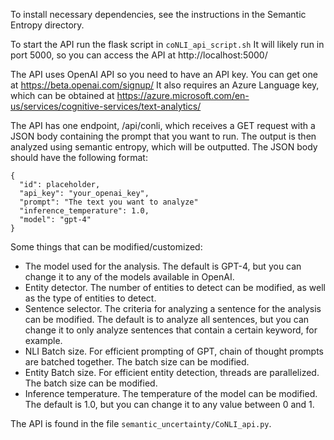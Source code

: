 To install necessary dependencies, see the instructions in the Semantic Entropy directory.

To start the API run the flask script in
```coNLI_api_script.sh```
It will likely run in port 5000, so you can access the API at http://localhost:5000/

The API uses OpenAI API so you need to have an API key. You can get one at https://beta.openai.com/signup/
It also requires an Azure Language key, which can be obtained at https://azure.microsoft.com/en-us/services/cognitive-services/text-analytics/

The API has one endpoint, /api/conli, which receives a GET request with a JSON body containing the prompt that you want to run. The output is then analyzed using semantic entropy, which will be outputted. The JSON body should have the following format:
```
{
  "id": placeholder,
  "api_key": "your_openai_key",
  "prompt": "The text you want to analyze"
  "inference_temperature": 1.0,
  "model": "gpt-4"
}
```

Some things that can be modified/customized:
- The model used for the analysis. The default is GPT-4, but you can change it to any of the models available in OpenAI.
- Entity detector. The number of entities to detect can be modified, as well as the type of entities to detect.
- Sentence selector. The criteria for analyzing a sentence for the analysis can be modified. The default is to analyze all sentences, but you can change it to only analyze sentences that contain a certain keyword, for example.
- NLI Batch size. For efficient prompting of GPT, chain of thought prompts are batched together. The batch size can be modified.
- Entity Batch size. For efficient entity detection, threads are parallelized. The batch size can be modified.
- Inference temperature. The temperature of the model can be modified. The default is 1.0, but you can change it to any value between 0 and 1.

The API is found in the file ```semantic_uncertainty/CoNLI_api.py```.
